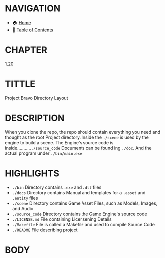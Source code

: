 # NAVIGATION
- 🏠 [Home](../../../README.md)
- 📖 [Table of Contents](../docs_Chapter_0.00_Welcome/doc_Chapter_0.10_Table_of_Contents.md)


# CHAPTER
1.20


# TITTLE
Project Bravo Directory Layout


# DESCRIPTION
When you clone the repo, the repo should contain everything you need and thought as the root Project directory. Inside the `./scene` is used by the engine to build a scene. The Engine's source code is inside...........`./source_code` Documents can be found ing `./doc`. And the actual program under `./bin/main.exe`

# HIGHLIGHTS
- `./bin` Directory contains `.exe` and `.dll` files
- `./docs` Directory contains Manual and templates for a `.asset` and `.entity` files
- `./scene` Directory contains Game Asset Files, such as Models, Images, and Audio
- `./source_code` Directory contains the Game Engine's source code
- `./LICENSE.md` File containing Licensening Details
- `./Makefile` File is called a Makefile and used to compile Source Code
- `./README` File describing project

# BODY
